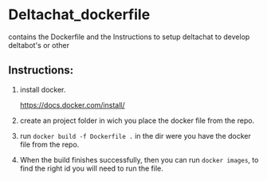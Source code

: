 # Deltachat_dockerfile
contains the Dockerfile and the Instructions to setup deltachat to develop deltabot's or other

## Instructions:
  
1. install docker.

   https://docs.docker.com/install/

2. create an project folder in wich you place the docker file from the repo.

3. run `docker build -f Dockerfile .` in the dir were you have the docker file from the repo.

4. When the build finishes successfully, then you can run `docker images`, to find the right id you will need to run the file.

